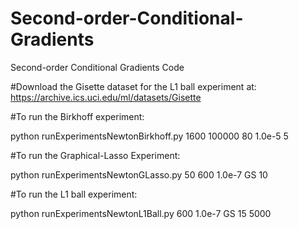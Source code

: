 # Second-order-Conditional-Gradients
Second-order Conditional Gradients Code

#Download the Gisette dataset for the L1 ball experiment at:
https://archive.ics.uci.edu/ml/datasets/Gisette

#To run the Birkhoff experiment:

python runExperimentsNewtonBirkhoff.py 1600 100000 80 1.0e-5 5

#To run the Graphical-Lasso Experiment:

python runExperimentsNewtonGLasso.py 50 600 1.0e-7 GS 10

#To run the L1 ball experiment:

python runExperimentsNewtonL1Ball.py 600 1.0e-7 GS 15 5000
